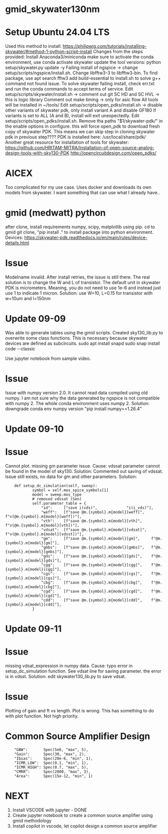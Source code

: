 # gmid_skywater130nm

# Setup Ubuntu 24.04 LTS

Used this method to install: https://philipwig.com/tutorials/installing-skywater/#method-1-python-script-install
Changes from the steps provided:
Install Anaconda3/miniconda
make sure to activate the conda environment, use conda activate skywater
update the tool versions: python setup/skywater.py update -y
Failing install of ngspice -> change setup/scripts/ngspice/install.sh. Change libfftw3-3 to libfftw3-bin.
To find package, use apt search fftw3
add build-essential to install.sh to solve g++ command not found issue.
To solve skywater failing install, check err.txt and run the conda commands to accept terms of service.
Edit setup/scripts/skywater/install.sh -> comment out git SC HD and SC HVL -> this is logic library
Comment out make timing -> only for asic flow
All tools will be installed in ~/tools/
Edit setup/scripts/open_pdks/install.sh -> disable other variants of skywater pdk, only install variant A and disable GF180
If variants is set to ALL (A and B), install will exit unexpectedly.
Edit setup/scripts/open_pdks/install.sh. Remove tha paths "$1/skywater-pdk/" in the enable options in configure. this will force open_pdk to download fresh copy of skywater PDK.
This means we can skip step in cloning skywater pdk in previous step????
PDK is installed here: /usr/local/share/pdk/
Another great resource for installation of tools for skywater: https://github.com/HRITAM-MITRA/Installation-of-open-source-analog-design-tools-with-sky130-PDK
http://opencircuitdesign.com/open_pdks/

# AICEX
Too complicated for my use case. Uses docker and downloads its own models from skywater. I want something that can use what I already have..

# gmid (medwatt) python
after clone, install requirements numpy, scipy, matplotlib using pip.
cd to gmid git clone, "pip install ." to install package into python environment.
Devices: https://skywater-pdk.readthedocs.io/en/main/rules/device-details.html

# Issue
Modelname invalid. After install retries, the issue is still there. The real solution is to change the W and L of transistor. The default unit in skywater PDK is micrometers. Meaning, you do not need to use 1e-6 and instead just use 1 to indicate 1 micron.
Solution: use W=10, L=0.15 for transistor with w=10um and l=150nm

# Update 09-09
Was able to generate tables using the gmid scripts. Created sky130_lib.py to overwrite some class functions. This is necessary because skywater devices are defined as subcircuits.
sudo apt install snapd
sudo snap install code --classic

Use jupyter notebook from sample video.

# Issue
Issue with numpy version 2.0. It cannot read data compiled using old numpy. I am not sure why the data generated by ngspice is not compatible with numpy 2. The whole conda environment uses numpy 2.
Solution: downgrade conda env numpy version "pip install numpy==1.26.4"

# Update 09-10
# Issue
Cannot plot. missing gm parameter issue.
Cause: vdssat parameter cannot be found in the model of sky130. 
Solution: Commented out saving of vdssat.
Issue still exists, no data for gm and other parameters.
Solution:
```
    def setup_dc_simulation(self, sweep):
            symbol = self.mos_spice_symbols[1]
            model = sweep.mos_type
            # removed vdssat (Sen)
            self.parameter_table = {
                "id":     ["save i(vds)",             "i(i_vds)"],
                "weff":   [f"save @m.{symbol}.m{model}[weff]",   f"v(@m.{symbol}.m{model}[weff])"],
                "vth":    [f"save @m.{symbol}.m{model}[vth]",    f"v(@m.{symbol}.m{model}[vth])"],
                "vdsat":  [f"save @m.{symbol}.m{model}[vdsat]",  f"v(@m.{symbol}.m{model}[vdsst])"],
                "gm":     [f"save @m.{symbol}.m{model}[gm]",     f"@m.{symbol}.m{model}[gm]"],
                "gmbs":   [f"save @m.{symbol}.m{model}[gmbs]",   f"@m.{symbol}.m{model}[gmbs]"],
                "gds":    [f"save @m.{symbol}.m{model}[gds]",    f"@m.{symbol}.m{model}[gds]"],
                "cgg":    [f"save @m.{symbol}.m{model}[cgg]",    f"@m.{symbol}.m{model}[cgg]"],
                "cgs":    [f"save @m.{symbol}.m{model}[cgs]",    f"@m.{symbol}.m{model}[cgs]"],
                "cbg":    [f"save @m.{symbol}.m{model}[cbg]",    f"@m.{symbol}.m{model}[cbg]"],
                "cgd":    [f"save @m.{symbol}.m{model}[cgd]",    f"@m.{symbol}.m{model}[cgd]"],
                "cdd":    [f"save @m.{symbol}.m{model}[cdd]",    f"@m.{symbol}.m{model}[cdd]"],
            }
```

# Update 09-11
# Issue
missing vdsat_expression in numpy data. 
Cause: typo error in setup_dc_simulation function. See vdsat line for saving parameter. the error is in vdsst.
Solution: edit skywater130_lib.py to save vdsat.

# Issue
Plotting of gain and ft vs length. Plot is wrong. This has something to do with plot function.
Not high priority.

# Common Source Amplifier Design
```
    "GBW":       Spec(5e6, "max", 5),
    "Gain":      Spec(30, "max", 2),
    "Ibias":     Spec(20e-6, "min", 1),
    "ICMR_LOW":  Spec(0.1, "min", 1),
    "ICMR_HIGH": Spec(0.7, "max", 5),
    "CMRR":      Spec(2000, "max", 3),
    "Area":      Spec(15e-12, "min", 1)
```
# NEXT
1. Install VSCODE with jupyter - DONE
2. Create jupyter notebook to create a common source amplifier using gmid methodology
3. Install copilot in vscode, let copilot design a common source amplifier